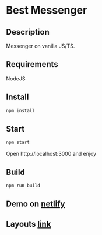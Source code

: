 # Best Messenger

## Description

Messenger on vanilla JS/TS.

## Requirements

NodeJS

## Install

```sh
npm install
```

## Start

```sh
npm start
```

Open http://localhost:3000 and enjoy

## Build

```sh
npm run build
```

## Demo on [netlify](https://bestmessenger.netlify.app/)

## Layouts [link](https://www.figma.com/file/24EUnEHGEDNLdOcxg7ULwV/Chat?node-id=0%3A1)

